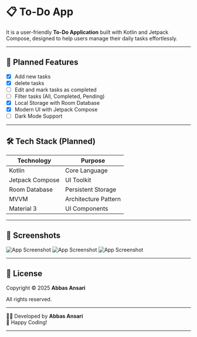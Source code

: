 # 📋 To-Do App

It is a user-friendly **To-Do Application** built with Kotlin and Jetpack Compose, designed to help users manage their daily tasks effortlessly.


---

## 📱 Planned Features

- [x] Add new tasks
- [x] delete tasks
- [ ] Edit and mark tasks as completed
- [ ] Filter tasks (All, Completed, Pending)
- [x] Local Storage with Room Database
- [x] Modern UI with Jetpack Compose
- [ ] Dark Mode Support

---

## 🛠️ Tech Stack (Planned)

| Technology | Purpose |
|---|---|
| Kotlin | Core Language |
| Jetpack Compose | UI Toolkit |
| Room Database | Persistent Storage |
| MVVM | Architecture Pattern |
| Material 3 | UI Components |

---
## 📸 Screenshots 
![App Screenshot](app/src/main/res/drawable/screenshot_01.jpg)
![App Screenshot](app/src/main/res/drawable/screenshot_02.jpg)
![App Screenshot](app/src/main/res/drawable/screenshot_03.jpg)

---

## 📝 License  

Copyright © 2025 **Abbas Ansari** 

All rights reserved.

---

👨‍💻 Developed by **Abbas Ansari**  
🚀 Happy Coding!  

---
